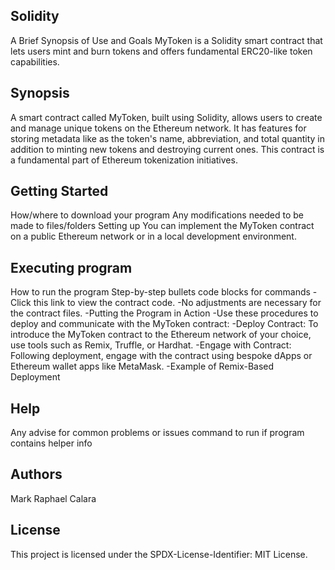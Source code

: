 ## Solidity 
A Brief Synopsis of Use and Goals MyToken is a Solidity smart contract that lets users mint and burn tokens and offers fundamental ERC20-like token capabilities.

## Synopsis
A smart contract called MyToken, built using Solidity, allows users to create and manage unique tokens on the Ethereum network. It has features for storing metadata like as the token's name, abbreviation, and total quantity in addition to minting new tokens and destroying current ones. This contract is a fundamental part of Ethereum tokenization initiatives.

## Getting Started
How/where to download your program Any modifications needed to be made to files/folders Setting up You can implement the MyToken contract on a public Ethereum network or in a local development environment.

## Executing program
How to run the program Step-by-step bullets code blocks for commands -Click this link to view the contract code. -No adjustments are necessary for the contract files. -Putting the Program in Action -Use these procedures to deploy and communicate with the MyToken contract: -Deploy Contract: To introduce the MyToken contract to the Ethereum network of your choice, use tools such as Remix, Truffle, or Hardhat. -Engage with Contract: Following deployment, engage with the contract using bespoke dApps or Ethereum wallet apps like MetaMask. -Example of Remix-Based Deployment

## Help
Any advise for common problems or issues command to run if program contains helper info

## Authors
Mark Raphael Calara

## License
This project is licensed under the SPDX-License-Identifier: MIT License.
